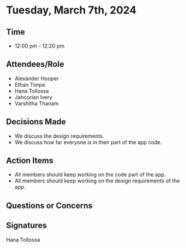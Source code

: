 # Tuesday, March 7th, 2024
## Time
- 12:00 pm - 12:20 pm
## Attendees/Role
- Alexander Hooper
- Ethan Timpe
- Hana Tollossa
- Jahcorian Ivery
- Varshitha Thanam
## Decisions Made
- We discuss the design requirements.
- We discuss how far everyone is in their part of the app code.
## Action Items
- All members should keep working on the code part of the app.
- All members should keep working on the design requirements of the app.
## Questions or Concerns

## Signatures  
Hana Tollossa


  

